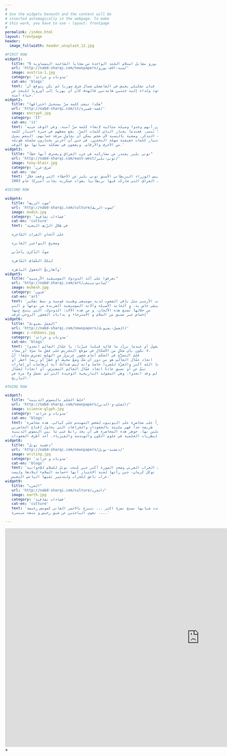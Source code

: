 ```yaml
---
#
# Use the widgets beneath and the content will be
# inserted automagically in the webpage. To make
# this work, you have to use › layout: frontpage
#
permalink: /index.html
layout: frontpage
header:
  image_fullwidth: header_unsplash_12.jpg

#FIRST ROW
widget1:
   title: "6 آلاف يورو مقابل استلام الجثة الواحدة من ضحايا الشاحنة النمساوية"
   url: 'http://nabd-sharqi.com/newspapers/ستة-الاف-يورو/'
   image: austria-1.jpg
   category: 'مدونات و جرائد'
   cat-en: 'blogs'
   text: 'خليل مصطفى، فنان تشكيلي يعيش في القامشلي شمال شرق سوريا لم يكن يتوقع أن
   يعود ولداه إليه جثتين هامدتين فالهدف كان أن يهربا إلى أوروبا للبحث عن
   حياة آمنة.'
widget2:
   title: "هكذا تنشئ كلمة سرّ يستحيل اختراقها"
   url: 'http://nabd-sharqi.com/it/قصة-قصيرة/'
   image: encrypt.jpg
   category: 'IT'
   cat-en: 'it'
   text: 'يزعم باحثون أنهم وجدوا وسيلة مثالية لإنشاء كلمة سرّ آمنة، وفي الوقت عينه
   لا تُنسى. فعندما يختار الناس كلمات السرّ، يقع معظهم في حيرة اختيار كلمة
   سهلة التذكر، وصعبة بالنسبة لأي شخص يمكن أن يحاول سرقة حسابهم. البعض يميل
   لاختيار كلمات حقيقية سهلة التخمين، في حين أن آخرين يختارون سلسلة طويلة
   من الأحرف والأرقام، ويقعون في مشكلة نسيانها مع الوقت.'
widget3:
   title: "توني بلير يعتذر عن مشاركته في حرب العراق ويعترف أنها خطأ"
   url: 'http://nabd-sharqi.com/east-west/توني-بلير/'
   image: tony-blair.jpg
   category: 'شرق-غرب'
   cat-en: 'ew'
   text: 'اعتذر رئيس الوزراء البريطاني الأسبق توني بلير عن الأخطاء التي وقعت خلال
   حرب العراق التي شاركت فيها بريطانيا بقوات عسكرية بجانب أميركا عام 2003،'

#SECOND ROW

widget4:
   title: "صوت الريف"
   url: 'http://nabd-sharqi.com/culture/صوت-الريف/'
   image: mudin.jpg
   category: 'فضاءات ثقافية'
   cat-en: 'culture'
   text: 'في ظلالِ الرّيفِ البعيد

   على ألحانِ الفراتِ السّاحِره

   وضجيجِ النواعير الغابره

   صوتُ الذّكرى يأخذُني

   لتلكَ الضّفافِ السّاهره

   وأهازيجُ الحقولِ الباهره'
widget5:
   title: "تعرفوا على آلة الدودوك الموسيقية الأرمنية"
   url: 'http://nabd-sharqi.com/art/سادس-منتخب/'
   image: mshmsh.jpg
   category: 'فنون'
   cat-en: 'art'
   text: 'إن الشعب الأرمني مثل باقي الشعوب لديه موسيقى وطنية قومية و نمط تفكير
   موسيقي خاص به، و ألحانه الأصيلة وآلاته الموسيقية الفريدة من نوعها و التي
   من خلالها تُصنع هذه الألحان، و من هذه الآلات: الدودوك، التي ينتج عنها
   إحساس غير مسبق من السلام و الاسترخاء و بدايات الشعور الروحي.عُزفت'
widget6:
   title: "العمل بعيونك"
   url: 'http://nabd-sharqi.com/newspapers/العمل-بعيونك/'
   image: z-rahbani.jpg
   category: 'مدونات و جرائد'
   cat-en: 'blogs'
   text: 'عندما نقول أو عندما نردِّد ما قاله قبلنا غيرُنا: يا عمّال العالم اتحدوا،
   لا نكون بأي شكلٍ من الأشكال في موقع التحريض على فعلٍ ما سيّء أو معاد.
   فلِمَ التسرُّع في الحكم أمام شعور غريزيّ من الهلع يَفترِض سلفاً: أنّ
   اتحاد عمّال العالم هو من دون أي شكّ وضعٌ مخيفٌ أو خطرٌ أو ربما أخطر أو
   ربما الله أكبر والعزّة للعرب! خاصةً وأنه ليس هنالك أية إرهاصات أو إشارات
   تنمّ عن أو تسبق عادةً اتحاد عمّال العالم المفترَض، أو اتحاداً لعمّال
   العالم وقد اتحدوا. وهي المقولة التاريخية الوحيدة التي لم تحصل ولا مرة في
   التاريخ.'

#THIRD ROW

widget7:
   title: "خلط العلم بالنصوص الدينية"
   url: 'http://nabd-sharqi.com/newspapers/العلم-و-الدين/'
   image: science-glyph.jpg
   category: 'مدونات و جرائد'
   cat-en: 'blogs'
   text: 'قعت مؤخراً على محاضرة على اليوتيوب لشخص المهندس علي كيالي. هذه محاضرة
   طريفة جداً فهي مليئة بالشعوذات والخرافات التي يحاول إقناع الحاضرين
   المغفلين بها. جوهر هذه المحاضرة هي أن يجد رابط غبي ما بين النصوص الدينية
   والنظريات العلمية في علوم الكون والهندسة والفيزياء. أحد أظرف الشعوذات'
widget8:
   title: "دعشنة نوبل"
   url: 'http://nabd-sharqi.com/newspapers/دعشنة-نوبل/'
   image: writing.jpg
   category: 'مدونات و جرائد'
   cat-en: 'blogs'
   text: 'منذ ثورات الخراب العربي وضحت الصورة أكثر حين مُنحت نوبل للسلام للإخوانية
   توكل كرمان، حين رأتها لجنة الإختيار أنها «حمامة السلام» لبلادها وليست
   غراب ناعق للخراب ولتدمير يَمَنِها البائس التعيس.'
widget9:
   title: "الحرب"
   url: 'http://nabd-sharqi.com/culture/الحرب/'
   image: earth.jpg
   category: 'فضاءات ثقافية'
   cat-en: 'culture'
   text: 'الحرب تجدد شبابها تصبح نضرة اكثر ... تتبرج بالاحمر القاني كمومس رخيصة
   تغوي الباحثين عن شبق رخيص و متعة مبتسرة ....'

---
```


<div id="videoModal" class="reveal-modal large" data-reveal="">
  <div class="flex-video widescreen vimeo" style="display: block;">
    <iframe width="1280" height="720" src="https://www.youtube.com/embed/3b5zCFSmVvU" frameborder="0" allowfullscreen></iframe>
  </div>
  <a class="close-reveal-modal">&#215;</a>
</div>
